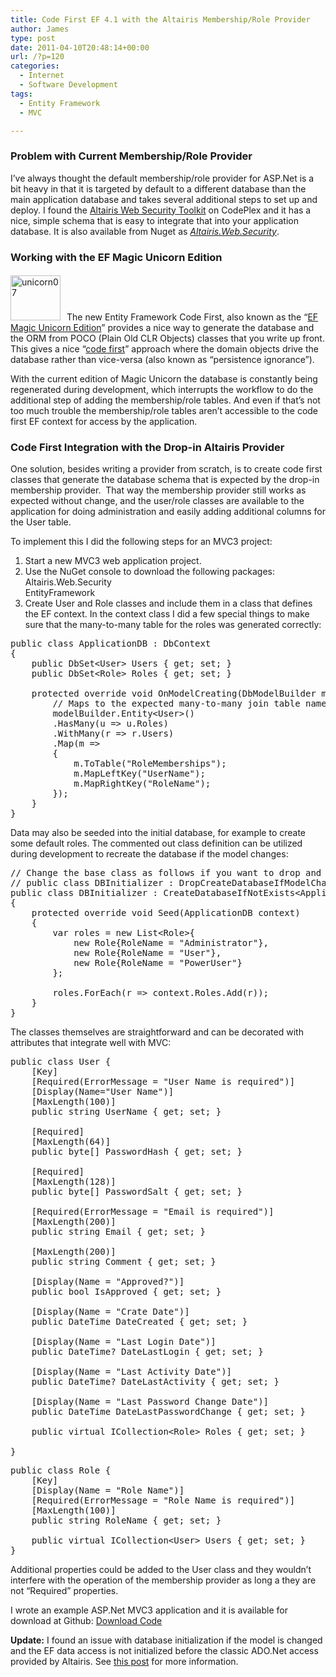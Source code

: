 ```yaml
---
title: Code First EF 4.1 with the Altairis Membership/Role Provider
author: James
type: post
date: 2011-04-10T20:48:14+00:00
url: /?p=120
categories:
  - Internet
  - Software Development
tags:
  - Entity Framework
  - MVC

---
```

### Problem with Current Membership/Role Provider

I’ve always thought the default membership/role provider for ASP.Net is a bit heavy in that it is targeted by default to a different database than the main application database and takes several additional steps to set up and deploy. I found the <a href="http://altairiswebsecurity.codeplex.com/" target="_blank">Altairis Web Security Toolkit</a> on CodePlex and it has a nice, simple schema that is easy to integrate that into your application database. It is also available from Nuget as _<a href="http://www.nuget.org/List/Packages/Altairis.Web.Security" target="_blank">Altairis.Web.Security</a>_. 

### Working with the EF Magic Unicorn Edition

[<img style="border-right-width: 0px;margin: 3px 10px 3px 0px;padding-left: 0px;padding-right: 0px;border-top-width: 0px;border-bottom-width: 0px;border-left-width: 0px;padding-top: 0px" border="0" alt="unicorn07" src="http://www.culbertsonexchange.com/wp/wp-content/uploads/2011/04/unicorn07_thumb.gif" width="80" height="72" />][1]The new Entity Framework Code First, also known as the “<a href="http://www.hanselman.com/blog/SimpleCodeFirstWithEntityFramework4MagicUnicornFeatureCTP4.aspx" target="_blank">EF Magic Unicorn Edition</a>” provides a nice way to generate the database and the ORM from POCO (Plain Old CLR Objects) classes that you write up front. This gives a nice “<a href="http://weblogs.asp.net/scottgu/archive/2010/07/16/code-first-development-with-entity-framework-4.aspx" target="_blank">code first</a>” approach where the domain objects drive the database rather than vice-versa (also known as “persistence ignorance”). 

With the current edition of Magic Unicorn the database is constantly being regenerated during development, which interrupts the workflow to do the additional step of adding the membership/role tables. And even if that’s not too much trouble the membership/role tables aren’t accessible to the code first EF context for access by the application.

### Code First Integration with the Drop-in Altairis Provider

One solution, besides writing a provider from scratch, is to create code first classes that generate the database schema that is expected by the drop-in membership provider.&#160; That way the membership provider still works as expected without change, and the user/role classes are available to the application for doing administration and easily adding additional columns for the User table.

To implement this I did the following steps for an MVC3 project:

  1. Start a new MVC3 web application project. 
  2. Use the NuGet console to download the following packages:   
    Altairis.Web.Security   
    EntityFramework 
  3. Create User and Role classes and include them in a class that defines the EF context. In the context class I did a few special things to make sure that the many-to-many table for the roles was generated correctly: 

<pre class="brush: csharp; title: ; notranslate" title="">public class ApplicationDB : DbContext
{
    public DbSet&lt;User&gt; Users { get; set; }
    public DbSet&lt;Role&gt; Roles { get; set; }

    protected override void OnModelCreating(DbModelBuilder modelBuilder) {
        // Maps to the expected many-to-many join table name for roles to users.
        modelBuilder.Entity&lt;User&gt;()
        .HasMany(u =&gt; u.Roles)
        .WithMany(r =&gt; r.Users)
        .Map(m =&gt;
        {
            m.ToTable("RoleMemberships");
            m.MapLeftKey("UserName");
            m.MapRightKey("RoleName");
        });
    }
}
</pre>

Data may also be seeded into the initial database, for example to create some default roles. The commented out class definition can be utilized during development to recreate the database if the model changes: 

<pre class="brush: csharp; title: ; notranslate" title="">// Change the base class as follows if you want to drop and create the database during development:
// public class DBInitializer : DropCreateDatabaseIfModelChanges&lt;ApplicationDB&gt; 
public class DBInitializer : CreateDatabaseIfNotExists&lt;ApplicationDB&gt; 
{
    protected override void Seed(ApplicationDB context) 
    {
        var roles = new List&lt;Role&gt;{
            new Role{RoleName = "Administrator"},
            new Role{RoleName = "User"},
            new Role{RoleName = "PowerUser"}
        };

        roles.ForEach(r =&gt; context.Roles.Add(r));
    }
}
</pre>

The classes themselves are straightforward and can be decorated with attributes that integrate well with MVC:

<pre class="brush: csharp; title: ; notranslate" title="">public class User {
    [Key]
    [Required(ErrorMessage = "User Name is required")]
    [Display(Name="User Name")]
    [MaxLength(100)]
    public string UserName { get; set; }

    [Required]
    [MaxLength(64)]
    public byte[] PasswordHash { get; set; }

    [Required]
    [MaxLength(128)]
    public byte[] PasswordSalt { get; set; }

    [Required(ErrorMessage = "Email is required")]
    [MaxLength(200)]
    public string Email { get; set; }

    [MaxLength(200)]
    public string Comment { get; set; }

    [Display(Name = "Approved?")]
    public bool IsApproved { get; set; }

    [Display(Name = "Crate Date")]
    public DateTime DateCreated { get; set; }

    [Display(Name = "Last Login Date")]
    public DateTime? DateLastLogin { get; set; }

    [Display(Name = "Last Activity Date")]
    public DateTime? DateLastActivity { get; set; }

    [Display(Name = "Last Password Change Date")]
    public DateTime DateLastPasswordChange { get; set; }

    public virtual ICollection&lt;Role&gt; Roles { get; set; }

}
</pre>

<pre class="brush: csharp; title: ; notranslate" title="">public class Role {
    [Key]
    [Display(Name = "Role Name")]
    [Required(ErrorMessage = "Role Name is required")]
    [MaxLength(100)]
    public string RoleName { get; set; }

    public virtual ICollection&lt;User&gt; Users { get; set; }
}
</pre>

Additional properties could be added to the User class and they wouldn’t interfere with the operation of the membership provider as long a they are not “Required” properties. 

I wrote an example ASP.Net MVC3 application and it is available for download at Github: <a href="https://github.com/turnkey-commerce/CodeFirstAltairis/archives/master" target="_blank">Download Code</a>

**Update:** I found an issue with database initialization if the model is changed and the EF data access is not initialized before the classic ADO.Net access provided by Altairis. See [this post][2] for more information.

 [1]: http://www.culbertsonexchange.com/wp/wp-content/uploads/2011/04/unicorn07.gif
 [2]: http://www.culbertsonexchange.com/wp/?p=148